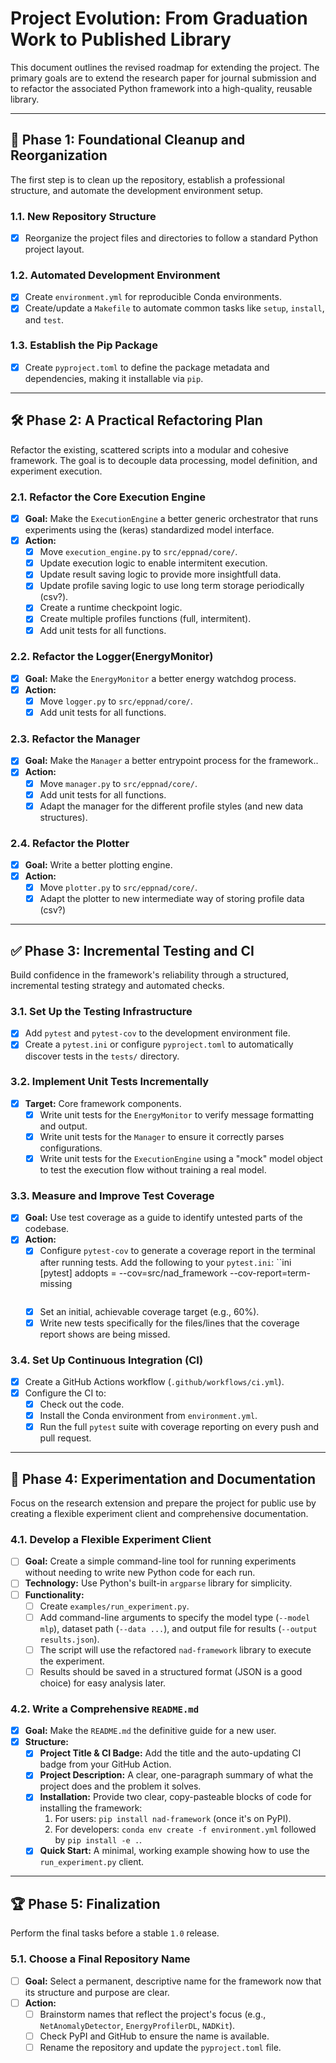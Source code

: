 # Project Evolution: From Graduation Work to Published Library

This document outlines the revised roadmap for extending the project. The primary goals are to extend the research paper for journal submission and to refactor the associated Python framework into a high-quality, reusable library.

---

## 🚀 Phase 1: Foundational Cleanup and Reorganization

The first step is to clean up the repository, establish a professional structure, and automate the development environment setup.

### 1.1. New Repository Structure
- [x] Reorganize the project files and directories to follow a standard Python project layout.

### 1.2. Automated Development Environment
- [x] Create `environment.yml` for reproducible Conda environments.
- [x] Create/update a `Makefile` to automate common tasks like `setup`, `install`, and `test`.

### 1.3. Establish the Pip Package
- [x] Create `pyproject.toml` to define the package metadata and dependencies, making it installable via `pip`.

---

## 🛠️ Phase 2: A Practical Refactoring Plan

Refactor the existing, scattered scripts into a modular and cohesive framework. The goal is to decouple data processing, model definition, and experiment execution.

### 2.1. Refactor the Core Execution Engine
- [x] **Goal:** Make the `ExecutionEngine` a better generic orchestrator that runs experiments using the (keras) standardized model interface.
- [x] **Action:**
    - [x] Move `execution_engine.py` to `src/eppnad/core/`.
    - [x] Update execution logic to enable intermitent execution.
    - [x] Update result saving logic to provide more insightfull data.
    - [x] Update profile saving logic to use long term storage periodically (csv?). 
    - [x] Create a runtime checkpoint logic.
    - [x] Create multiple profiles functions (full, intermitent).
    - [x] Add unit tests for all functions.
    
### 2.2. Refactor the Logger(EnergyMonitor)
- [x] **Goal:** Make the `EnergyMonitor` a better energy watchdog process.
- [x] **Action:**
    - [x] Move `logger.py` to `src/eppnad/core/`.    
    - [x] Add unit tests for all functions.
    
### 2.3. Refactor the Manager
- [x] **Goal:** Make the `Manager` a better entrypoint process for the framework..
- [x] **Action:**
    - [x] Move `manager.py` to `src/eppnad/core/`.    
    - [x] Add unit tests for all functions.
    - [x] Adapt the manager for the different profile styles (and new data structures).
    
### 2.4. Refactor the Plotter
- [x] **Goal:** Write a better plotting engine. 
- [x] **Action:**
    - [x] Move `plotter.py` to `src/eppnad/core/`.    
    - [x] Adapt the plotter to new intermediate way of storing profile data (csv?)

---

## ✅ Phase 3: Incremental Testing and CI

Build confidence in the framework's reliability through a structured, incremental testing strategy and automated checks.

### 3.1. Set Up the Testing Infrastructure
- [x] Add `pytest` and `pytest-cov` to the development environment file.
- [x] Create a `pytest.ini` or configure `pyproject.toml` to automatically discover tests in the `tests/` directory.

### 3.2. Implement Unit Tests Incrementally
- [x] **Target:** Core framework components.
    - [x] Write unit tests for the `EnergyMonitor` to verify message formatting and output.
    - [x] Write unit tests for the `Manager` to ensure it correctly parses configurations.
    - [x] Write unit tests for the `ExecutionEngine` using a "mock" model object to test the execution flow without training a real model.

### 3.3. Measure and Improve Test Coverage
- [x] **Goal:** Use test coverage as a guide to identify untested parts of the codebase.
- [x] **Action:**
    - [x] Configure `pytest-cov` to generate a coverage report in the terminal after running tests. Add the following to your `pytest.ini`:
     ``ini
      [pytest]
      addopts = --cov=src/nad_framework --cov-report=term-missing
      ```
    - [x] Set an initial, achievable coverage target (e.g., 60%).
    - [x] Write new tests specifically for the files/lines that the coverage report shows are being missed.

### 3.4. Set Up Continuous Integration (CI)
- [x] Create a GitHub Actions workflow (`.github/workflows/ci.yml`).
- [x] Configure the CI to:
    - [x] Check out the code.
    - [x] Install the Conda environment from `environment.yml`.
    - [x] Run the full `pytest` suite with coverage reporting on every push and pull request.

---

## 🔬 Phase 4: Experimentation and Documentation

Focus on the research extension and prepare the project for public use by creating a flexible experiment client and comprehensive documentation.

### 4.1. Develop a Flexible Experiment Client
- [ ] **Goal:** Create a simple command-line tool for running experiments without needing to write new Python code for each run.
- [ ] **Technology:** Use Python's built-in `argparse` library for simplicity.
- [ ] **Functionality:**
    - [ ] Create `examples/run_experiment.py`.
    - [ ] Add command-line arguments to specify the model type (`--model mlp`), dataset path (`--data ...`), and output file for results (`--output results.json`).
    - [ ] The script will use the refactored `nad-framework` library to execute the experiment.
    - [ ] Results should be saved in a structured format (JSON is a good choice) for easy analysis later.

### 4.2. Write a Comprehensive `README.md`
- [x] **Goal:** Make the `README.md` the definitive guide for a new user.
- [x] **Structure:**
    - [x] **Project Title & CI Badge:** Add the title and the auto-updating CI badge from your GitHub Action.
    - [x] **Project Description:** A clear, one-paragraph summary of what the project does and the problem it solves.
    - [x] **Installation:** Provide two clear, copy-pasteable blocks of code for installing the framework:
        1. For users: `pip install nad-framework` (once it's on PyPI).
        2. For developers: `conda env create -f environment.yml` followed by `pip install -e .`.
    - [x] **Quick Start:** A minimal, working example showing how to use the `run_experiment.py` client.
---

## 🏆 Phase 5: Finalization

Perform the final tasks before a stable `1.0` release.

### 5.1. Choose a Final Repository Name
- [ ] **Goal:** Select a permanent, descriptive name for the framework now that its structure and purpose are clear.
- [ ] **Action:**
    - [ ] Brainstorm names that reflect the project's focus (e.g., `NetAnomalyDetector`, `EnergyProfilerDL`, `NADKit`).
    - [ ] Check PyPI and GitHub to ensure the name is available.
    - [ ] Rename the repository and update the `pyproject.toml` file.
